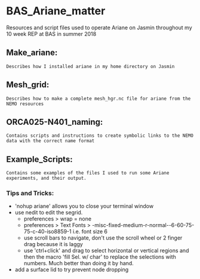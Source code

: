 # BAS_Ariane_matter
Resources and script files used to operate Ariane on Jasmin throughout my 10 week REP at BAS in summer 2018

## Make_ariane:
```Describes how I installed ariane in my home directory on Jasmin ```

## Mesh_grid:
```Describes how to make a complete mesh_hgr.nc file for ariane from the NEMO resources```

## ORCA025-N401_naming:
```Contains scripts and instructions to create symbolic links to the NEMO data with the correct name format ```

## Example_Scripts:
```Contains some examples of the files I used to run some Ariane experiments, and their output.```

### Tips and Tricks:
- 'nohup ariane' allows you to close your terminal window
- use nedit to edit the segrid.
  - preferences > wrap = none 
  - preferences > Text Fonts > -misc-fixed-medium-r-normal--6-60-75-75-c-40-iso8859-1         i.e. font size 6
  - use scroll bars to navigate, don't use the scroll wheel or 2 finger drag because it is laggy
  - use 'ctrl+click' and drag to select horizontal or vertical regions and then the macro 'fill Sel. w/ char' to replace the
    selections with numbers. Much better than doing it by hand.
- add a surface lid to try prevent node dropping

